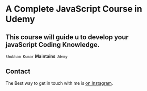 # A Complete JavaScript Course in Udemy

## This course will guide u to develop your javaScript Coding Knowledge.

`Shubham Kumar` <b>Maintains</b> `Udemy`

## Contact

The Best way to get in touch with me is [on Instagram](https://www.instagram.com/subham.kumar032/).
